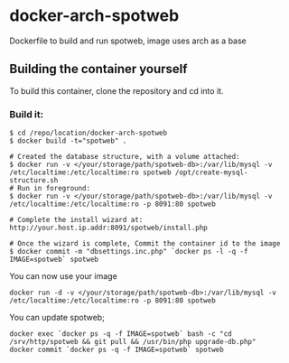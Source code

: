 # docker-arch-spotweb

Dockerfile to build and run spotweb, image uses arch as a base

## Building the container yourself
To build this container, clone the repository and cd into it.

### Build it:
```
$ cd /repo/location/docker-arch-spotweb
$ docker build -t="spotweb" .
```

```
# Created the database structure, with a volume attached:
$ docker run -v </your/storage/path/spotweb-db>:/var/lib/mysql -v /etc/localtime:/etc/localtime:ro spotweb /opt/create-mysql-structure.sh
# Run in foreground:
$ docker run -v </your/storage/path/spotweb-db>:/var/lib/mysql -v /etc/localtime:/etc/localtime:ro -p 8091:80 spotweb

# Complete the install wizard at: http://your.host.ip.addr:8091/spotweb/install.php

# Once the wizard is complete, Commit the container id to the image
$ docker commit -m "dbsettings.inc.php" `docker ps -l -q -f IMAGE=spotweb` spotweb
```

You can now use your image
```
docker run -d -v </your/storage/path/spotweb-db>:/var/lib/mysql -v /etc/localtime:/etc/localtime:ro -p 8091:80 spotweb
```


You can update spotweb;
```
docker exec `docker ps -q -f IMAGE=spotweb` bash -c "cd /srv/http/spotweb && git pull && /usr/bin/php upgrade-db.php"
docker commit `docker ps -q -f IMAGE=spotweb` spotweb
```
